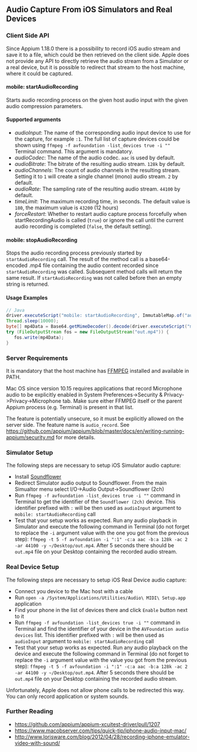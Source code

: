 ## Audio Capture From iOS Simulators and Real Devices


### Client Side API

Since Appium 1.18.0 there is a possibility to record iOS audio stream and save
it to a file, which could be then retrieved on the client side.
Apple does not provide any API to directly retrieve the audio stream from a
Simulator or a real device, but it is possible to redirect that stream to
the host machine, where it could be captured.

#### mobile: startAudioRecording

Starts audio recording process on the given host audio input with the given
audio compression parameters.

#### Supported arguments

 * _audioInput_: The name of the corresponding audio input device to use for the capture, for example `:1`. The full list of capture devices could be shown using `ffmpeg -f avfoundation -list_devices true -i ""` Terminal command. This argument is mandatory.
 * _audioCodec_: The name of the audio codec. `aac` is used by default.
 * _audioBitrate_: The bitrate of the resulting audio stream. `128k` by default.
 * _audioChannels_: The count of audio channels in the resulting stream. Setting it to `1` will create a single channel (mono) audio stream. `2` by default.
 * _audioRate_: The sampling rate of the resulting audio stream. `44100` by default.
 * _timeLimit_: The maximum recording time, in seconds. The default value is `180`, the maximum value is `43200` (12 hours)
 * _forceRestart_: Whether to restart audio capture process forcefully when startRecordingAudio is called (`true`) or ignore the call until the current audio recording is completed (`false`, the default setting).

#### mobile: stopAudioRecording

Stops the audio recording process previously started by `startAudioRecording` call. The result of the method call is a base64-encoded .mp4 file containing the audio content recorded since `startAudioRecording` was called. Subsequent method calls will return the same result.
If `startAudioRecording` was not called before then an empty string is returned.

#### Usage Examples

```java
// Java
driver.executeScript("mobile: startAudioRecording", ImmutableMap.of("audioInput", ":1"));
Thread.sleep(10000);
byte[] mp4Data = Base64.getMimeDecoder().decode(driver.executeScript("mobile: stopAudioRecording"));
try (FileOutputStream fos = new FileOutputStream("out.mp4")) {
   fos.write(mp4Data);
}
```


### Server Requirements

It is mandatory that the host machine has [FFMPEG](https://www.ffmpeg.org/download.html) installed and available in PATH.

Mac OS since version 10.15 requires applications that record Microphone audio to be explicitly enabled in System Preferences->Security & Privacy->Privacy->Microphone tab.
Make sure either FFMPEG itself or the parent Appium process (e.g. Terminal) is present in that list.

The feature is potentially unsecure, so it must be explicitly allowed
on the server side.
The feature name is `audio_record`.
See https://github.com/appium/appium/blob/master/docs/en/writing-running-appium/security.md for more details.


### Simulator Setup

The following steps are necessary to setup iOS Simulator audio capture:

* Install [Soundflower](https://github.com/mattingalls/Soundflower/releases)
* Redirect Simulator audio output to Soundflower. From the main Simualtor menu select I/O->Audio Output->Soundflower (2ch)
* Run `ffmpeg -f avfoundation -list_devices true -i ""` command in Terminal to get the identifier of the `Soundflower (2ch)` device. This identifier prefixed with `:` will be then used as `audioInput` argument to `mobile: startAudioRecording` call
* Test that your setup works as expected. Run any audio playback in Simulator and execute the following command in Terminal (do not forget to replace the `-i` argument value with the one you got from the previous step): `ffmpeg -t 5 -f avfoundation -i ":1" -c:a aac -b:a 128k -ac 2 -ar 44100 -y ~/Desktop/out.mp4`. After 5 seconds there should be `out.mp4` file on your Desktop containing the recorded audio stream.


### Real Device Setup

The following steps are necessary to setup iOS Real Device audio capture:

* Connect you device to the Mac host with a cable
* Run `open -a /System/Applications/Utilities/Audio\ MIDI\ Setup.app` application
* Find your phone in the list of devices there and click `Enable` button next to it
* Run `ffmpeg -f avfoundation -list_devices true -i ""` command in Terminal and find the identifier of your device in the `AVFoundation audio devices` list. This identifier prefixed with `:` will be then used as `audioInput` argument to `mobile: startAudioRecording` call
* Test that your setup works as expected. Run any audio playback on the device and execute the following command in Terminal (do not forget to replace the `-i` argument value with the value you got from the previous step): `ffmpeg -t 5 -f avfoundation -i ":1" -c:a aac -b:a 128k -ac 2 -ar 44100 -y ~/Desktop/out.mp4`. After 5 seconds there should be `out.mp4` file on your Desktop containing the recorded audio stream.

Unfortunately, Apple does not allow phone calls to be redirected this way. You can only record application or system sounds.


### Further Reading

* https://github.com/appium/appium-xcuitest-driver/pull/1207
* https://www.macobserver.com/tips/quick-tip/iphone-audio-input-mac/
* http://www.lorisware.com/blog/2012/04/28/recording-iphone-emulator-video-with-sound/
